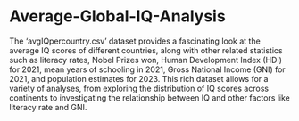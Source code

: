 # Average-Global-IQ-Analysis

The ‘avgIQpercountry.csv’ dataset provides a fascinating look at the average IQ scores of different countries, along with other related statistics such as literacy rates, Nobel Prizes won, Human Development Index (HDI) for 2021, mean years of schooling in 2021, Gross National Income (GNI) for 2021, and population estimates for 2023. This rich dataset allows for a variety of analyses, from exploring the distribution of IQ scores across continents to investigating the relationship between IQ and other factors like literacy rate and GNI.

